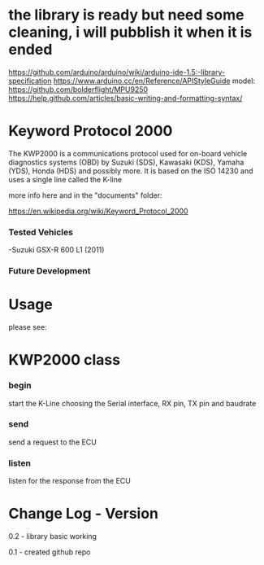 # the library is ready but need some cleaning, i will pubblish it when it is ended
https://github.com/arduino/arduino/wiki/arduino-ide-1.5:-library-specification
https://www.arduino.cc/en/Reference/APIStyleGuide
model: https://github.com/bolderflight/MPU9250
https://help.github.com/articles/basic-writing-and-formatting-syntax/


# Keyword Protocol 2000
The KWP2000 is a communications protocol used for on-board vehicle diagnostics systems (OBD) by Suzuki (SDS), Kawasaki (KDS), Yamaha (YDS), Honda (HDS) and possibly more. It is based on the ISO 14230 and uses a single line called the K-line


more info here and in the "documents" folder:

https://en.wikipedia.org/wiki/Keyword_Protocol_2000


### Tested Vehicles
-Suzuki GSX-R 600 L1 (2011)

### Future Development


# Usage 
please see:

# KWP2000 class

### begin
start the K-Line choosing the Serial interface, RX pin, TX pin and baudrate

### send
send a request to the ECU

### listen
listen for the response from the ECU

# Change Log - Version

0.2 - library basic working 

0.1 - created github repo

